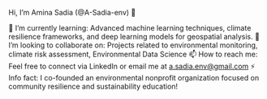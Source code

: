 Hi, I’m Amina Sadia (@A-Sadia-env) 👋

🌱 I’m currently learning: Advanced machine learning techniques, climate resilience frameworks, and deep learning models for geospatial analysis.
💞️ I’m looking to collaborate on: Projects related to environmental monitoring, climate risk assessment, Environmental Data Science
📫 How to reach me: Feel free to connect via LinkedIn or email me at a.sadia.env@gmail.com
⚡ Info fact: I co-founded an environmental nonprofit organization focused on community resilience and sustainability education!

<!---
A-Sadia-env/A-Sadia-env is a ✨ special ✨ repository because its `README.md` (this file) appears on your GitHub profile.
You can click the Preview link to take a look at your changes.
--->
